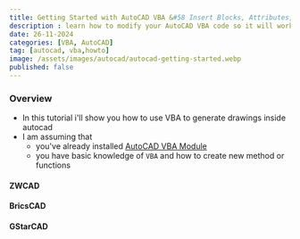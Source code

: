 ```yaml
---
title: Getting Started with AutoCAD VBA &#58 Insert Blocks, Attributes, External References
description : learn how to modify your AutoCAD VBA code so it will work on ZWCAD, BricsCAD or GStarCAD
date: 26-11-2024
categories: [VBA, AutoCAD]
tag: [autocad, vba,howto]
image: /assets/images/autocad/autocad-getting-started.webp
published: false
---
```


### Overview
- In this tutorial i'll show you how to use VBA to generate drawings inside autocad
- I am assuming that 
  - you've already installed [AutoCAD VBA Module](https://www.autodesk.com/support/technical/article/caas/tsarticles/ts/3kxk0RyvfWTfSfAIrcmsLQ.html)
  - you have basic knowledge of `VBA` and how to create new method or functions

 
#### ZWCAD

#### BricsCAD

#### GStarCAD




